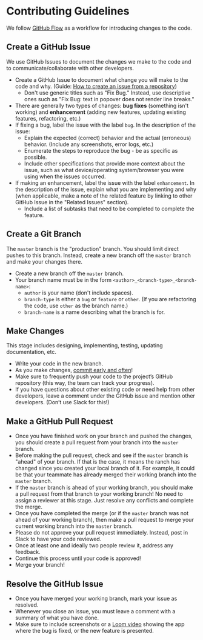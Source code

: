 # Contributing Guidelines

We follow [GitHub Flow](https://docs.github.com/en/get-started/quickstart/github-flow) as a workflow for introducing changes to the code.

## Create a GitHub Issue

We use GitHub Issues to document the changes we make to the code and to communicate/collaborate with other developers.

- Create a GitHub Issue to document what change you will make to the code and why. (Guide: [How to create an issue from a repository](https://docs.github.com/en/issues/tracking-your-work-with-issues/creating-an-issue#creating-an-issue-from-a-repository))
  - Don't use generic titles such as "Fix Bug." Instead, use descriptive ones such as "Fix Bug: text in popover does not render line breaks."
- There are generally two types of changes: **bug fixes** (something isn't working) and **enhancement** (adding new features, updating existing features, refactoring, etc.)
- If fixing a bug, label the issue with the label `bug`. In the description of the issue:
  - Explain the expected (correct) behavior and the actual (erroneous) behavior. (Include any screenshots, error logs, etc.)
  - Enumerate the steps to reproduce the bug - be as specific as possible.
  - Include other specifications that provide more context about the issue, such as what device/operating system/browser you were using when the issues occurred.
- If making an enhancement, label the issue with the label `enhancement`. In the description of the issue, explain what you are implementing and why (when applicable, make a note of the related feature by linking to other GitHub Issue in the "Related Issues" section).
  - Include a list of subtasks that need to be completed to complete the feature.

## Create a Git Branch

The `master` branch is the "production" branch. You should limit direct pushes to this branch. Instead, create a new branch off the `master` branch and make your changes there.

- Create a new branch off the `master` branch.
- Your branch name must be in the form `<author>_<branch-type>_<branch-name>`:
  - `author` is your name (don't include spaces).
  - `branch-type` is either a `bug` or `feature` or `other`. (If you are refactoring the code, use `other` as the branch name.)
  - `branch-name` is a name describing what the branch is for.

## Make Changes

This stage includes designing, implementing, testing, updating documentation, etc.

- Write your code in the new branch.
- As you make changes, [commit early and often](https://youtu.be/Rep7vsUTaVI)!
- Make sure to frequently push your code to the project’s GitHub repository (this way, the team can track your progress).
- If you have questions about other existing code or need help from other developers, leave a comment under the GitHub issue and mention other developers. (Don’t use Slack for this!)

## Make a GitHub Pull Request

- Once you have finished work on your branch and pushed the changes, you should create a pull request from your branch into the `master` branch.
- Before making the pull request, check and see if the `master` branch is "ahead" of your branch. If that is the case, it means the ranch has changed since you created your local branch of it. For example, it could be that your teammate has already merged their working branch into the `master` branch.
- If the `master` branch is ahead of your working branch, you should make a pull request from that branch to your working branch! No need to assign a reviewer at this stage. Just resolve any conflicts and complete the merge.
- Once you have completed the merge (or if the `master` branch was not ahead of your working branch), then make a pull request to merge your current working branch into the `master` branch.
- Please do not approve your pull request immediately. Instead, post in Slack to have your code reviewed.
- Once at least one and ideally two people review it, address any feedback.
- Continue this process until your code is approved!
- Merge your branch!

## Resolve the GitHub Issue

- Once you have merged your working branch, mark your issue as resolved.
- Whenever you close an issue, you must leave a comment with a summary of what you have done.
- Make sure to include screenshots or a [Loom video](https://www.loom.com/) showing the app where the bug is fixed, or the new feature is presented.